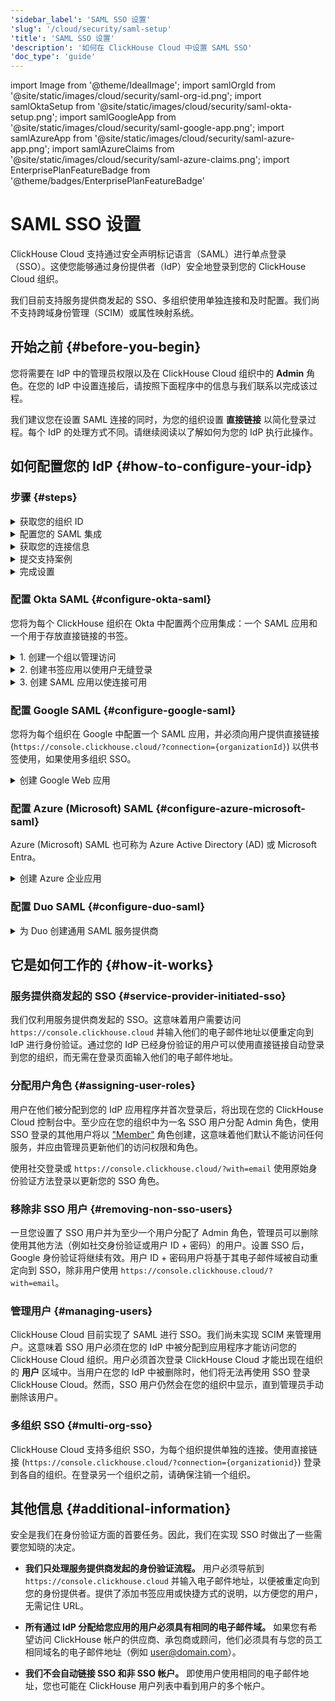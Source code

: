 ```yaml
---
'sidebar_label': 'SAML SSO 设置'
'slug': '/cloud/security/saml-setup'
'title': 'SAML SSO 设置'
'description': '如何在 ClickHouse Cloud 中设置 SAML SSO'
'doc_type': 'guide'
---
```


import Image from '@theme/IdealImage';
import samlOrgId from '@site/static/images/cloud/security/saml-org-id.png';
import samlOktaSetup from '@site/static/images/cloud/security/saml-okta-setup.png';
import samlGoogleApp from '@site/static/images/cloud/security/saml-google-app.png';
import samlAzureApp from '@site/static/images/cloud/security/saml-azure-app.png';
import samlAzureClaims from '@site/static/images/cloud/security/saml-azure-claims.png';
import EnterprisePlanFeatureBadge from '@theme/badges/EnterprisePlanFeatureBadge'


# SAML SSO 设置

<EnterprisePlanFeatureBadge feature="SAML SSO"/>

ClickHouse Cloud 支持通过安全声明标记语言（SAML）进行单点登录（SSO）。这使您能够通过身份提供者（IdP）安全地登录到您的 ClickHouse Cloud 组织。

我们目前支持服务提供商发起的 SSO、多组织使用单独连接和及时配置。我们尚不支持跨域身份管理（SCIM）或属性映射系统。

## 开始之前 {#before-you-begin}

您将需要在 IdP 中的管理员权限以及在 ClickHouse Cloud 组织中的 **Admin** 角色。在您的 IdP 中设置连接后，请按照下面程序中的信息与我们联系以完成该过程。

我们建议您在设置 SAML 连接的同时，为您的组织设置 **直接链接** 以简化登录过程。每个 IdP 的处理方式不同。请继续阅读以了解如何为您的 IdP 执行此操作。

## 如何配置您的 IdP {#how-to-configure-your-idp}

### 步骤 {#steps}

<details>
   <summary>获取您的组织 ID</summary>
   
   所有设置都需要您的组织 ID。要获取您的组织 ID：
   
   1. 登录到您的 [ClickHouse Cloud](https://console.clickhouse.cloud) 组织。
   
      <Image img={samlOrgId} size="md" alt="组织 ID" force/>
      
   3. 在左下角，单击 **组织** 下的组织名称。
   
   4. 在弹出菜单中，选择 **组织详细信息**。
   
   5. 记录您的 **组织 ID** 以供后用。
      
</details>

<details> 
   <summary>配置您的 SAML 集成</summary>
   
   ClickHouse 使用服务提供商发起的 SAML 连接。这意味着您可以通过 https://console.clickhouse.cloud 或通过直接链接登录。我们目前不支持身份提供者发起的连接。基本的 SAML 配置包括以下内容：

- SSO URL 或 ACS URL:  `https://auth.clickhouse.cloud/login/callback?connection={organizationid}` 

- Audience URI 或 Entity ID: `urn:auth0:ch-production:{organizationid}` 

- 应用程序用户名: `email`

- 属性映射: `email = user.email`

- 访问您组织的直接链接: `https://console.clickhouse.cloud/?connection={organizationid}` 

   有关特定的配置步骤，请参阅您特定的身份提供者。
   
</details>

<details>
   <summary>获取您的连接信息</summary>

   获取您的身份提供者 SSO URL 和 x.509 证书。有关如何检索此信息，请参阅您特定的身份提供者。

</details>

<details>
   <summary>提交支持案例</summary>
   
   1. 返回 ClickHouse Cloud 控制台。
      
   2. 在左侧选择 **帮助**，然后选择支持子菜单。
   
   3. 点击 **新案例**。
   
   4. 输入主题“SAML SSO 设置”。
   
   5. 在描述中粘贴从上面说明中收集的任何链接，并将证书附加到票据中。
   
   6. 请告知我们该连接应允许哪些域名（例如，domain.com，domain.ai等）。
   
   7. 创建一个新的案例。
   
   8. 我们将在 ClickHouse Cloud 中完成设置，并在可以测试时通知您。

</details>

<details>
   <summary>完成设置</summary>

   1. 在您的身份提供者中分配用户访问权限。 

   2. 通过 https://console.clickhouse.cloud 或您在“配置您的 SAML 集成”部分中配置的直接链接登录 ClickHouse。用户初始分配为“Member”角色，可以登录组织并更新个人设置。

   3. 从 ClickHouse 组织注销。 

   4. 使用原始身份验证方法登录，以将 Admin 角色分配给您的新 SSO 帐户。
- 对于电子邮件 + 密码帐户，请使用 `https://console.clickhouse.cloud/?with=email`。
- 对于社交登录，请单击适当的按钮 (**用 Google 登录** 或 **用 Microsoft 登录**)

:::note
`email` 在 `?with=email` 中是字面参数值，而不是占位符
:::

   5. 使用原始身份验证方法注销，并通过 https://console.clickhouse.cloud 或通过您在“配置您的 SAML 集成”部分中配置的直接链接重新登录。

   6. 删除任何非 SAML 用户，以强制实施组织的 SAML。以后，用户通过您的身份提供者分配。
   
</details>

### 配置 Okta SAML {#configure-okta-saml}

您将为每个 ClickHouse 组织在 Okta 中配置两个应用集成：一个 SAML 应用和一个用于存放直接链接的书签。

<details>
   <summary>1. 创建一个组以管理访问</summary>
   
   1. 以 **管理员** 身份登录到您的 Okta 实例。

   2. 在左侧选择 **组**。

   3. 点击 **添加组**。

   4. 输入组的名称和描述。该组将用于在 SAML 应用和其相关书签应用之间保持用户的一致性。

   5. 点击 **保存**。

   6. 点击您创建的组名称。

   7. 点击 **分配人员**，以分配希望访问此 ClickHouse 组织的用户。

</details>

<details>
   <summary>2. 创建书签应用以使用户无缝登录</summary>
   
   1. 在左侧选择 **应用程序**，然后选择 **应用程序** 子标题。
   
   2. 点击 **浏览应用程序目录**。
   
   3. 搜索并选择 **书签应用**。
   
   4. 点击 **添加集成**。
   
   5. 选择应用的标签。
   
   6. 将 URL 输入为 `https://console.clickhouse.cloud/?connection={organizationid}`
   
   7. 转到 **分配** 选项卡并添加您上面创建的组。
   
</details>

<details>
   <summary>3. 创建 SAML 应用以使连接可用</summary>
   
   1. 在左侧选择 **应用程序**，然后选择 **应用程序** 子标题。
   
   2. 点击 **创建应用集成**。
   
   3. 选择 SAML 2.0 并点击下一步。
   
   4. 为您的应用输入名称，并勾选 **不向用户显示应用图标** 旁边的框，然后点击 **下一步**。 
   
   5. 使用以下值填充 SAML 设置屏幕。
   
      | 字段                          | 值 |
      |--------------------------------|-------|
      | 单点登录 URL             | `https://auth.clickhouse.cloud/login/callback?connection={organizationid}` |
      | Audience URI (SP 实体 ID)    | `urn:auth0:ch-production:{organizationid}` |
      | 默认 RelayState             | 留空       |
      | Name ID 格式                 | 未指定       |
      | 应用程序用户名           | 电子邮件             |
      | 更新应用程序用户名为 | 创建并更新 |
   
   7. 输入以下属性声明。

      | 名称    | 名称格式   | 值      |
      |---------|---------------|------------|
      | email   | 基本         | user.email |
   
   9. 点击 **下一步**。
   
   10. 在反馈屏幕上输入所请求的信息并点击 **完成**。
   
   11. 转到 **分配** 选项卡并添加您上面创建的组。
   
   12. 在新应用的 **单点登录** 选项卡上，点击 **查看 SAML 设置说明** 按钮。 
   
         <Image img={samlOktaSetup} size="md" alt="Okta SAML 设置说明" force/>
   
   13. 收集这三个项目，并前往上面的提交支持案例以完成该过程。
     - 身份提供者单点登录 URL
     - 身份提供者发行者
     - X.509 证书
   
</details>

### 配置 Google SAML {#configure-google-saml}

您将为每个组织在 Google 中配置一个 SAML 应用，并必须向用户提供直接链接 (`https://console.clickhouse.cloud/?connection={organizationId}`) 以供书签使用，如果使用多组织 SSO。

<details>
   <summary>创建 Google Web 应用</summary>
   
   1. 转到您的 Google 管理控制台 (admin.google.com)。

   <Image img={samlGoogleApp} size="md" alt="Google SAML 应用" force/>

   2. 点击 **应用**，然后选择左侧的 **Web 和移动应用**。
   
   3. 点击顶部菜单中的 **添加应用**，然后选择 **添加自定义 SAML 应用**。
   
   4. 输入应用的名称并点击 **继续**。
   
   5. 收集这两个项目并前往上面的提交支持案例以提交信息给我们。注意：如果您在复制此数据之前完成设置，请点击应用主页上的 **下载元数据** 以获取 X.509 证书。
     - SSO URL
     - X.509 证书
   
   7. 在下面输入 ACS URL 和 Entity ID。
   
      | 字段     | 值 |
      |-----------|-------|
      | ACS URL   | `https://auth.clickhouse.cloud/login/callback?connection={organizationid}` |
      | Entity ID | `urn:auth0:ch-production:{organizationid}` |
   
   8. 勾选 **已签名响应** 复选框。
   
   9. 选择 **EMAIL** 作为 Name ID 格式，并将 Name ID 留为 **基本信息 > 主电子邮件**。
   
   10. 点击 **继续**。
   
   11. 输入以下属性映射：
       
      | 字段             | 值         |
      |-------------------|---------------|
      | 基本信息 | 主电子邮件 |
      | 应用属性    | email         |
       
   13. 点击 **完成**。
   
   14. 为了使应用可用，单击 **OFF** 为每个人，然后将设置更改为 **ON** 为每个人。访问权限也可以通过选择屏幕左侧的选项，以限制为组或组织单位。
       
</details>

### 配置 Azure (Microsoft) SAML {#configure-azure-microsoft-saml}

Azure (Microsoft) SAML 也可称为 Azure Active Directory (AD) 或 Microsoft Entra。

<details>
   <summary>创建 Azure 企业应用</summary>
   
   您将为每个组织设置一个应用集成，使用单独的登录 URL。
   
   1. 登录到 Microsoft Entra 管理中心。
   
   2. 导航到左侧的 **应用程序 > 企业** 应用程序。
   
   3. 点击顶部菜单中的 **新建应用**。
   
   4. 点击顶部菜单中的 **创建您自己的应用**。
   
   5. 输入名称并选择 **集成您在画廊中找不到的其他应用程序（非画廊）**，然后点击 **创建**。
   
      <Image img={samlAzureApp} size="md" alt="Azure 非画廊应用" force/>
   
   6. 点击左侧的 **用户和组** 并分配用户。
   
   7. 点击左侧的 **单点登录**。
   
   8. 点击 **SAML**。
   
   9. 使用以下设置填充基本 SAML 配置屏幕。
   
      | 字段                     | 值 |
      |---------------------------|-------|
      | 标识符（实体 ID）    | `urn:auth0:ch-production:{organizationid}` |
      | 回复 URL（断言消费者服务 URL） | `https://auth.clickhouse.cloud/login/callback?connection={organizationid}` |
      | 登录 URL               | `https://console.clickhouse.cloud/?connection={organizationid}` |
      | Relay State               | 留空 |
      | 注销 URL                | 留空 |
   
   11. 在属性和声明下添加 (A) 或更新 (U) 以下内容：
   
       | 声明名称                           | 格式        | 源属性 |
       |--------------------------------------|---------------|------------------|
       | (U) 唯一用户标识符（Name ID） | 电子邮件地址 | user.mail        |
       | (A) email                            | 基本         | user.mail        |
       | (U) /identity/claims/name            | 被省略       | user.mail        |
   
         <Image img={samlAzureClaims} size="md" alt="属性和声明" force/>
   
   12. 收集这两个项目并前往上面的提交支持案例以完成该过程：
     - 登录 URL
     - 证书（Base64）

</details>

### 配置 Duo SAML {#configure-duo-saml}

<details>
   <summary>为 Duo 创建通用 SAML 服务提供商</summary>
   
   1. 按照 [Duo 单点登录通用 SAML 服务提供商的说明](https://duo.com/docs/sso-generic) 的说明进行操作。 
   
   2. 使用以下 Bridge 属性映射：

      |  Bridge 属性  |  ClickHouse 属性  | 
      |:-------------------|:-----------------------|
      | 电子邮件地址      | 电子邮件                  |
   
   3. 使用以下值更新您在 Duo 中的云应用：

      |  字段    |  值                                     |
      |:----------|:-------------------------------------------|
      | 实体 ID | `urn:auth0:ch-production:{organizationid}` |
      | 断言消费者服务 (ACS) URL | `https://auth.clickhouse.cloud/login/callback?connection={organizationid}` |
      | 服务提供商登录 URL |  `https://console.clickhouse.cloud/?connection={organizationid}` |

   4. 收集这两个项目并前往上面的提交支持案例以完成该过程：
      - 单点登录 URL
      - 证书
   
</details>

## 它是如何工作的 {#how-it-works}

### 服务提供商发起的 SSO {#service-provider-initiated-sso}

我们仅利用服务提供商发起的 SSO。这意味着用户需要访问 `https://console.clickhouse.cloud` 并输入他们的电子邮件地址以便重定向到 IdP 进行身份验证。通过您的 IdP 已经身份验证的用户可以使用直接链接自动登录到您的组织，而无需在登录页面输入他们的电子邮件地址。

### 分配用户角色 {#assigning-user-roles}

用户在他们被分配到您的 IdP 应用程序并首次登录后，将出现在您的 ClickHouse Cloud 控制台中。至少应在您的组织中为一名 SSO 用户分配 Admin 角色，使用 SSO 登录的其他用户将以 ["Member"](/cloud/security/cloud-access-management/overview#console-users-and-roles) 角色创建，这意味着他们默认不能访问任何服务，并应由管理员更新他们的访问权限和角色。

使用社交登录或 `https://console.clickhouse.cloud/?with=email` 使用原始身份验证方法登录以更新您的 SSO 角色。

### 移除非 SSO 用户 {#removing-non-sso-users}

一旦您设置了 SSO 用户并为至少一个用户分配了 Admin 角色，管理员可以删除使用其他方法（例如社交身份验证或用户 ID + 密码）的用户。设置 SSO 后，Google 身份验证将继续有效。用户 ID + 密码用户将基于其电子邮件域被自动重定向到 SSO，除非用户使用 `https://console.clickhouse.cloud/?with=email`。

### 管理用户 {#managing-users}

ClickHouse Cloud 目前实现了 SAML 进行 SSO。我们尚未实现 SCIM 来管理用户。这意味着 SSO 用户必须在您的 IdP 中被分配到应用程序才能访问您的 ClickHouse Cloud 组织。用户必须首次登录 ClickHouse Cloud 才能出现在组织的 **用户** 区域中。当用户在您的 IdP 中被删除时，他们将无法再使用 SSO 登录 ClickHouse Cloud。然而，SSO 用户仍然会在您的组织中显示，直到管理员手动删除该用户。

### 多组织 SSO {#multi-org-sso}

ClickHouse Cloud 支持多组织 SSO，为每个组织提供单独的连接。使用直接链接 (`https://console.clickhouse.cloud/?connection={organizationid}`) 登录到各自的组织。在登录另一个组织之前，请确保注销一个组织。

## 其他信息 {#additional-information}

安全是我们在身份验证方面的首要任务。因此，我们在实现 SSO 时做出了一些需要您知晓的决定。

- **我们只处理服务提供商发起的身份验证流程。** 用户必须导航到 `https://console.clickhouse.cloud` 并输入电子邮件地址，以便被重定向到您的身份提供者。提供了添加书签应用或快捷方式的说明，以方便您的用户，无需记住 URL。

- **所有通过 IdP 分配给您应用的用户必须具有相同的电子邮件域。** 如果您有希望访问 ClickHouse 帐户的供应商、承包商或顾问，他们必须具有与您的员工相同域名的电子邮件地址（例如 user@domain.com）。

- **我们不会自动链接 SSO 和非 SSO 帐户。** 即使用户使用相同的电子邮件地址，您也可能在 ClickHouse 用户列表中看到用户的多个帐户。
